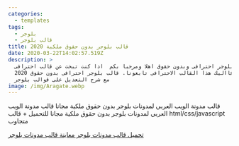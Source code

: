 ```yaml
---
categories:
  - templates
tags:
  - بلوجر
  - قالب بلوجر
title: قالب بلوجر بدون حقوق ملكية 2020
date: 2020-03-22T14:02:57.519Z
description: >
  قالب بلوجر احترافى وبدون حقوق اهلا ومرحبا بكم  اذا كنت تبحث عن قالب احترافى
  لمدونتك فااليك هذا القالب الاحترافى تابعونا. قالب بلوجر احترافى بدون حقوق 2020
  مع شرح التعديل على قوالب بلوجر
image: /img/Aragate.webp
---
```


قالب مدونة الويب العربي لمدونات بلوجر بدون حقوق ملكية مجانا قالب مدونة الويب العربي لمدونات بلوجر بدون حقوق ملكية مجانا للتحميل + قالب html/css/javascript متجاوب

[تحميل قالب مدونات بلوجر 
](https://app.box.com/s/lvixd3quhgd3de5k8xoonh7u303fjfh5)[معاينة قالب مدونات بلوجر
](http://www.w3arab.info)